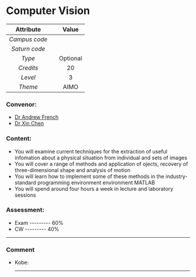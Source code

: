 # Computer Vision

| Attribute || Value |
|:---------:|:-:|:-----:|
|*Campus code*|||
|*Saturn code*|||
|*Type*||Optional|
|*Credits*||20|
|*Level*||3|
|*Theme*||AIMO|

### Convenor:
* [Dr Andrew French](https://www.nottingham.ac.uk/biosciences/people/andrew.p.french)
* [Dr Xin Chen](https://www.nottingham.ac.uk/computerscience/people/xin.chen)

### Content:
* You will examine current techniques for the extraction of useful infomation about a physical situation from individual and sets of images
* You will cover a range of methods and application of ojects, recovery of three-dimensional shape and analysis of motion
* You will learn how to implement some of these methods in the industry-standard programming environment environment MATLAB
* You will spend around four hours a week in lecture and laboratory sessions

### Assessment:
* Exam --------- 60%
* CW --------- 40%

----

### Comment

* Kobe:     
    
    ----